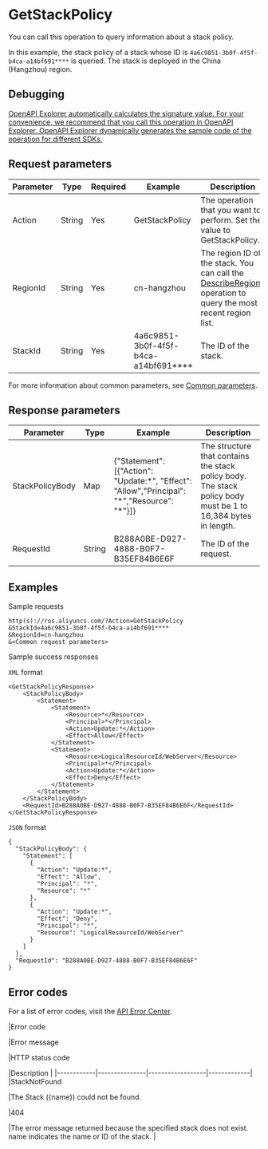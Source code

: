 # GetStackPolicy

You can call this operation to query information about a stack policy.

In this example, the stack policy of a stack whose ID is `4a6c9851-3b0f-4f5f-b4ca-a14bf691****` is queried. The stack is deployed in the China \(Hangzhou\) region.

## Debugging

[OpenAPI Explorer automatically calculates the signature value. For your convenience, we recommend that you call this operation in OpenAPI Explorer. OpenAPI Explorer dynamically generates the sample code of the operation for different SDKs.](https://api.aliyun.com/#product=ROS&api=GetStackPolicy&type=RPC&version=2019-09-10)

## Request parameters

|Parameter|Type|Required|Example|Description|
|---------|----|--------|-------|-----------|
|Action|String|Yes|GetStackPolicy|The operation that you want to perform. Set the value to GetStackPolicy. |
|RegionId|String|Yes|cn-hangzhou|The region ID of the stack. You can call the [DescribeRegions](~~131035~~) operation to query the most recent region list. |
|StackId|String|Yes|4a6c9851-3b0f-4f5f-b4ca-a14bf691\*\*\*\*|The ID of the stack. |

For more information about common parameters, see [Common parameters](~~131957~~).

## Response parameters

|Parameter|Type|Example|Description|
|---------|----|-------|-----------|
|StackPolicyBody|Map|\{"Statement": \[\{"Action": "Update:\*", "Effect": "Allow","Principal": "\*","Resource": "\*"\}\]\}|The structure that contains the stack policy body. The stack policy body must be 1 to 16,384 bytes in length. |
|RequestId|String|B288A0BE-D927-4888-B0F7-B35EF84B6E6F|The ID of the request. |

## Examples

Sample requests

```
http(s)://ros.aliyuncs.com/?Action=GetStackPolicy
&StackId=4a6c9851-3b0f-4f5f-b4ca-a14bf691****
&RegionId=cn-hangzhou
&<Common request parameters>
```

Sample success responses

`XML` format

```
<GetStackPolicyResponse> 
    <StackPolicyBody> 
        <Statement> 
            <Statement> 
                <Resource>*</Resource>  
                <Principal>*</Principal>  
                <Action>Update:*</Action>  
                <Effect>Allow</Effect> 
            </Statement>  
            <Statement> 
                <Resource>LogicalResourceId/WebServer</Resource>  
                <Principal>*</Principal>  
                <Action>Update:*</Action>  
                <Effect>Deny</Effect> 
            </Statement> 
        </Statement> 
    </StackPolicyBody>  
    <RequestId>B288A0BE-D927-4888-B0F7-B35EF84B6E6F</RequestId> 
</GetStackPolicyResponse>
```

`JSON` format

```
{
  "StackPolicyBody": {
    "Statement": [
      {
        "Action": "Update:*",
        "Effect": "Allow",
        "Principal": "*",
        "Resource": "*"
      },
      {
        "Action": "Update:*",
        "Effect": "Deny",
        "Principal": "*",
        "Resource": "LogicalResourceId/WebServer"
      }
    ]
  },
  "RequestId": "B288A0BE-D927-4888-B0F7-B35EF84B6E6F"
}
```

## Error codes

For a list of error codes, visit the [API Error Center](https://error-center.alibabacloud.com/status/product/ROS).

|Error code

|Error message

|HTTP status code

|Description |
|------------|---------------|------------------|-------------|
|StackNotFound

|The Stack \(\{name\}\) could not be found.

|404

|The error message returned because the specified stack does not exist. name indicates the name or ID of the stack. |

